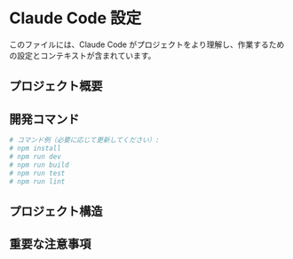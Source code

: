 # Claude Code 設定

このファイルには、Claude Code がプロジェクトをより理解し、作業するための設定とコンテキストが含まれています。

## プロジェクト概要
<!-- このプロジェクトの内容を説明してください -->

## 開発コマンド
<!-- 開発中によく使用するコマンドを追加してください -->
```bash
# コマンド例（必要に応じて更新してください）:
# npm install
# npm run dev
# npm run build
# npm run test
# npm run lint
```

## プロジェクト構造
<!-- 主要なディレクトリとファイルについて説明してください -->

## 重要な注意事項
<!-- コードベースに関する重要なコンテキストを追加してください -->